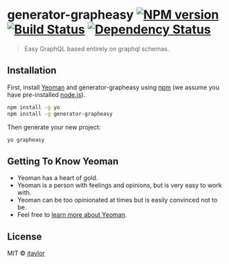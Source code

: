 # generator-grapheasy [![NPM version][npm-image]][npm-url] [![Build Status][travis-image]][travis-url] [![Dependency Status][daviddm-image]][daviddm-url]
> Easy GraphQL based entirely on graphql schemas.

## Installation

First, install [Yeoman](http://yeoman.io) and generator-grapheasy using [npm](https://www.npmjs.com/) (we assume you have pre-installed [node.js](https://nodejs.org/)).

```bash
npm install -g yo
npm install -g generator-grapheasy
```

Then generate your new project:

```bash
yo grapheasy
```

## Getting To Know Yeoman

 * Yeoman has a heart of gold.
 * Yeoman is a person with feelings and opinions, but is very easy to work with.
 * Yeoman can be too opinionated at times but is easily convinced not to be.
 * Feel free to [learn more about Yeoman](http://yeoman.io/).

## License

MIT © [jtaylor]()


[npm-image]: https://badge.fury.io/js/generator-grapheasy.svg
[npm-url]: https://npmjs.org/package/generator-grapheasy
[travis-image]: https://travis-ci.org/jjwtay/generator-grapheasy.svg?branch=master
[travis-url]: https://travis-ci.org/jjwtay/generator-grapheasy
[daviddm-image]: https://david-dm.org/jjwtay/generator-grapheasy.svg?theme=shields.io
[daviddm-url]: https://david-dm.org/jjwtay/generator-grapheasy
